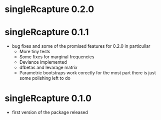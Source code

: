 # singleRcapture 0.2.0

# singleRcapture 0.1.1

* bug fixes and some of the promised features for 0.2.0 in particullar
  * More tiny tests 
  * Some fixes for marginal frequencies
  * Deviance implemented
  * dfbetas and levarage matrix
  * Parametric bootstraps work corectly for the most part there is just some polishing left to do

# singleRcapture 0.1.0 

* first version of the package released
